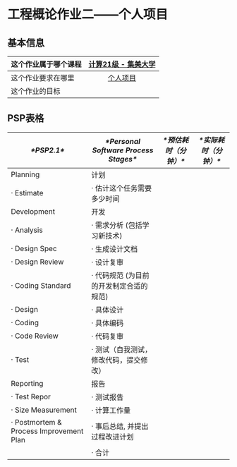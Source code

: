 # 工程概论作业二——个人项目



## 基本信息

| 这个作业属于哪个课程 | [计算21级 - 集美大学](https://edu.cnblogs.com/campus/jmu/ComputerScience21) |
| :------------------- | :----------------------------------------------------------: |
| 这个作业要求在哪里   | [个人项目](https://edu.cnblogs.com/campus/jmu/ComputerScience21/homework/13034) |
| 这个作业的目标       |                                                              |



## PSP表格

| ***\*PSP2.1\****                        | ***\*Personal Software Process Stages\**** | ***\*预估耗时（分钟）\**** | ***\*实际耗时（分钟）\**** |
| --------------------------------------- | ------------------------------------------ | -------------------------- | -------------------------- |
| Planning                                | 计划                                       |                            |                            |
| · Estimate                              | · 估计这个任务需要多少时间                 |                            |                            |
| Development                             | 开发                                       |                            |                            |
| · Analysis                              | · 需求分析 (包括学习新技术)                |                            |                            |
| · Design Spec                           | · 生成设计文档                             |                            |                            |
| · Design Review                         | · 设计复审                                 |                            |                            |
| · Coding Standard                       | · 代码规范 (为目前的开发制定合适的规范)    |                            |                            |
| · Design                                | · 具体设计                                 |                            |                            |
| · Coding                                | · 具体编码                                 |                            |                            |
| · Code Review                           | · 代码复审                                 |                            |                            |
| · Test                                  | · 测试（自我测试，修改代码，提交修改）     |                            |                            |
| Reporting                               | 报告                                       |                            |                            |
| · Test Repor                            | · 测试报告                                 |                            |                            |
| · Size Measurement                      | · 计算工作量                               |                            |                            |
| · Postmortem & Process Improvement Plan | · 事后总结, 并提出过程改进计划             |                            |                            |
|                                         | · 合计                                     |                            |                            |
